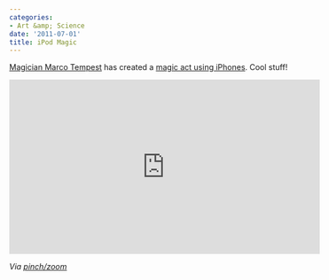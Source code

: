 ```yaml
---
categories:
- Art &amp; Science
date: '2011-07-01'
title: iPod Magic
---
```


<a href="http://marcotempest.com/">Magician Marco Tempest</a> has created a <a href="http://vimeo.com/24951327">magic act using iPhones</a>. Cool stuff!

<iframe class="alignc" src="https://player.vimeo.com/video/24951327?title=0&amp;byline=0&amp;portrait=0" width="560" height="315" frameborder="0"></iframe>

<em>Via <a href="http://pinchzoom.com/posts/iphone-magic-to-make-your-day/">pinch/zoom</a></em>